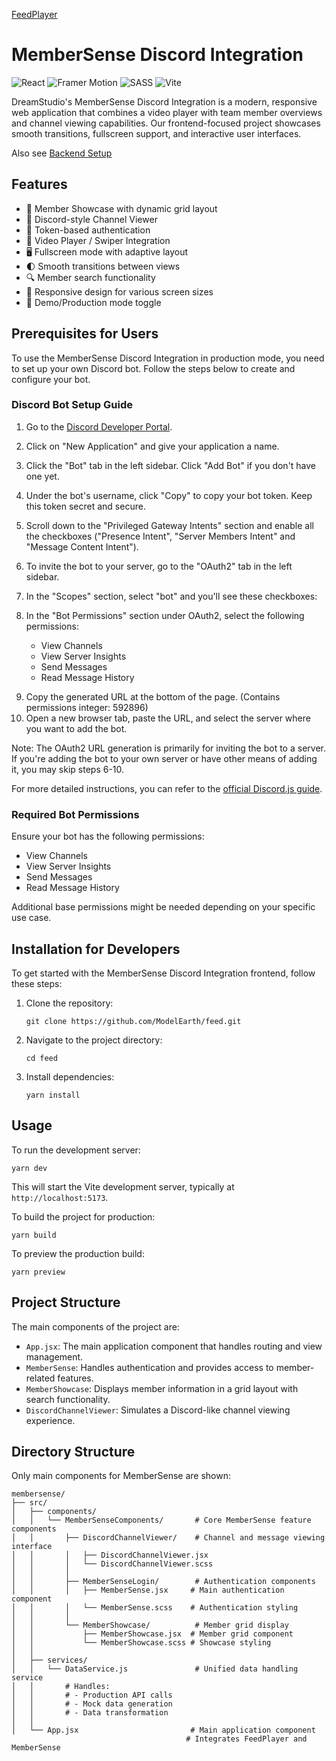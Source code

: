 [FeedPlayer](../)
# MemberSense Discord Integration

![React](https://img.shields.io/badge/React-20232A?style=for-the-badge&logo=react&logoColor=61DAFB) ![Framer Motion](https://img.shields.io/badge/Framer_Motion-0055FF?style=for-the-badge&logo=framer&logoColor=white) ![SASS](https://img.shields.io/badge/Sass-CC6699?style=for-the-badge&logo=sass&logoColor=white) ![Vite](https://img.shields.io/badge/Vite-B73BFE?style=for-the-badge&logo=vite&logoColor=FFD62E)

DreamStudio's MemberSense Discord Integration is a modern, responsive web application that combines a video player with team member overviews and channel viewing capabilities. Our frontend-focused project showcases smooth transitions, fullscreen support, and interactive user interfaces.

Also see [Backend Setup](https://github.com/ModelEarth/members)

## Features

- 👥 Member Showcase with dynamic grid layout
- 💬 Discord-style Channel Viewer
- 🔐 Token-based authentication
- 🎥 Video Player / Swiper Integration
- 🖥️ Fullscreen mode with adaptive layout
- 🌓 Smooth transitions between views
- 🔍 Member search functionality
- 📱 Responsive design for various screen sizes
- 🔄 Demo/Production mode toggle

## Prerequisites for Users

To use the MemberSense Discord Integration in production mode, you need to set up your own Discord bot. Follow the steps below to create and configure your bot.

### Discord Bot Setup Guide

1. Go to the [Discord Developer Portal](https://discord.com/developers/applications).
2. Click on "New Application" and give your application a name.
3. Click the "Bot" tab in the left sidebar. Click "Add Bot" if you don't have one yet.
4. Under the bot's username, click "Copy" to copy your bot token. Keep this token secret and secure.
5. Scroll down to the "Privileged Gateway Intents" section and enable all the checkboxes ("Presence Intent", "Server Members Intent" and "Message Content Intent").
6. To invite the bot to your server, go to the "OAuth2" tab in the left sidebar.
7. In the "Scopes" section, select "bot" and you'll see these checkboxes:

8. In the "Bot Permissions" section under OAuth2, select the following permissions:
   - View Channels
   - View Server Insights
   - Send Messages
   - Read Message History
<!-- Probably leave as "Guide Install" -->

<!--
Also tried this without success:
In Discord, found the bot user, went to its profile, clicked Add App > Add to Server, selected the server and clicked Authorize.
-->

9. Copy the generated URL at the bottom of the page. (Contains permissions integer: 592896)
10. Open a new browser tab, paste the URL, and select the server <!-- model.earth for us --> where you want to add the bot.

Note: The OAuth2 URL generation is primarily for inviting the bot to a server. If you're adding the bot to your own server or have other means of adding it, you may skip steps 6-10.

For more detailed instructions, you can refer to the [official Discord.js guide](https://discordjs.guide/preparations/setting-up-a-bot-application.html).

### Required Bot Permissions

Ensure your bot has the following permissions:

- View Channels
- View Server Insights
- Send Messages
- Read Message History

Additional base permissions might be needed depending on your specific use case.

## Installation for Developers

To get started with the MemberSense Discord Integration frontend, follow these steps:

1. Clone the repository:
   ```
   git clone https://github.com/ModelEarth/feed.git
   ```

2. Navigate to the project directory:
   ```
   cd feed
   ```

3. Install dependencies:
   ```
   yarn install
   ```

## Usage

To run the development server:

```
yarn dev
```

This will start the Vite development server, typically at `http://localhost:5173`.

To build the project for production:

```
yarn build
```

To preview the production build:

```
yarn preview
```

## Project Structure

The main components of the project are:

- `App.jsx`: The main application component that handles routing and view management.
- `MemberSense`: Handles authentication and provides access to member-related features.
- `MemberShowcase`: Displays member information in a grid layout with search functionality.
- `DiscordChannelViewer`: Simulates a Discord-like channel viewing experience.

## Directory Structure

Only main components for MemberSense are shown:

```
membersense/
├── src/
│   ├── components/          
│   │   └── MemberSenseComponents/       # Core MemberSense feature components
│   │       ├── DiscordChannelViewer/    # Channel and message viewing interface
│   │       │   ├── DiscordChannelViewer.jsx
│   │       │   └── DiscordChannelViewer.scss
│   │       │
│   │       ├── MemberSenseLogin/        # Authentication components
│   │       │   ├── MemberSense.jsx     # Main authentication component
│   │       │   └── MemberSense.scss    # Authentication styling
│   │       │
│   │       └── MemberShowcase/          # Member grid display
│   │           ├── MemberShowcase.jsx  # Member grid component
│   │           └── MemberShowcase.scss # Showcase styling
│   │
│   ├── services/           
│   │   └── DataService.js               # Unified data handling service
│   │       # Handles:
│   │       # - Production API calls
│   │       # - Mock data generation
│   │       # - Data transformation
│   │
│   └── App.jsx                         # Main application component
                                       # Integrates FeedPlayer and MemberSense
```

